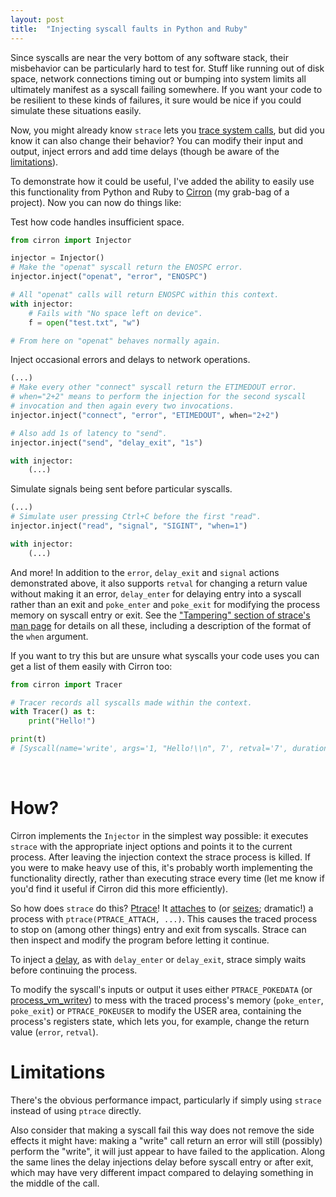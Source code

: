 ```yaml
---
layout: post
title:  "Injecting syscall faults in Python and Ruby"
---
```


Since syscalls are near the very bottom of any software stack, their misbehavior can be particularly hard to test for. Stuff like running out of disk space, network connections timing out or bumping into system limits all ultimately manifest as a syscall failing somewhere. If you want your code to be resilient to these kinds of failures, it sure would be nice if you could simulate these situations easily.

Now, you might already know `strace` lets you [trace system calls](https://blog.mattstuchlik.com/2024/02/16/counting-syscalls-in-python.html), but did you know it can also change their behavior? You can modify their input and output, inject errors and add time delays (though be aware of the [limitations](#limitations)).

To demonstrate how it could be useful, I've added the ability to easily use this functionality from Python and Ruby to [Cirron](https://github.com/s7nfo/Cirron) (my grab-bag of a project). Now you can now do things like:

Test how code handles insufficient space.

```python
from cirron import Injector

injector = Injector()
# Make the "openat" syscall return the ENOSPC error.
injector.inject("openat", "error", "ENOSPC")

# All "openat" calls will return ENOSPC within this context.
with injector:
    # Fails with "No space left on device".
    f = open("test.txt", "w")

# From here on "openat" behaves normally again.
```

Inject occasional errors and delays to network operations.

```python
(...)
# Make every other "connect" syscall return the ETIMEDOUT error.
# when="2+2" means to perform the injection for the second syscall
# invocation and then again every two invocations.
injector.inject("connect", "error", "ETIMEDOUT", when="2+2")

# Also add 1s of latency to "send".
injector.inject("send", "delay_exit", "1s")

with injector:
    (...)
```

Simulate signals being sent before particular syscalls.
```python
(...)
# Simulate user pressing Ctrl+C before the first "read".
injector.inject("read", "signal", "SIGINT", "when=1") 

with injector:
    (...)
```

And more! In addition to the `error`, `delay_exit` and `signal` actions demonstrated above, it also supports `retval` for changing a return value without making it an error, `delay_enter` for delaying entry into a syscall rather than an exit and `poke_enter` and `poke_exit` for modifying the process memory on syscall entry or exit. See the ["Tampering" section of strace's man page](https://man7.org/linux/man-pages/man1/strace.1.html) for details on all these, including a description of the format of the `when` argument.

If you want to try this but are unsure what syscalls your code uses you can get a list of them easily with Cirron too:

```python
from cirron import Tracer

# Tracer records all syscalls made within the context.
with Tracer() as t:
    print("Hello!")

print(t)
# [Syscall(name='write', args='1, "Hello!\\n", 7', retval='7', duration='0.000197', timestamp='1725900869.238673', pid='438862')]
```

<br>

# How?

Cirron implements the `Injector` in the simplest way possible: it executes `strace` with the appropriate inject options and points it to the current process. After leaving the injection context the strace process is killed. If you were to make heavy use of this, it's probably worth implementing the functionality directly, rather than executing strace every time (let me know if you'd find it useful if Cirron did this more efficiently).

So how does `strace` do this? [Ptrace](https://en.wikipedia.org/wiki/Ptrace)! It [attaches](https://github.com/strace/strace/blob/0f9f46096fa8da84e2e6a6646cd1e326bf7e83c7/src/strace.c#L1388) to (or [seizes](https://github.com/strace/strace/blob/0f9f46096fa8da84e2e6a6646cd1e326bf7e83c7/src/strace.c#L569); dramatic!) a process with `ptrace(PTRACE_ATTACH, ...)`. This causes the traced process to stop on (among other things) entry and exit from syscalls. Strace can then inspect and modify the program before letting it continue.

To inject a [delay](https://github.com/strace/strace/blob/0f9f46096fa8da84e2e6a6646cd1e326bf7e83c7/src/delay.c), as with `delay_enter` or `delay_exit`, strace simply waits before continuing the process.

To modify the syscall's inputs or output it uses either `PTRACE_POKEDATA` (or [process_vm_writev](https://linux.die.net/man/2/process_vm_writev)) to mess with the traced process's memory (`poke_enter`, `poke_exit`) or `PTRACE_POKEUSER` to modify the USER area, containing the process's registers state, which lets you, for example, change the return value (`error`, `retval`).

# Limitations

There's the obvious performance impact, particularly if simply using `strace` instead of using `ptrace` directly.

Also consider that making a syscall fail this way does not remove the side effects it might have: making a "write" call return an error will still (possibly) perform the "write", it will just appear to have failed to the application. Along the same lines the delay injections delay before syscall entry or after exit, which may have very different impact compared to delaying something in the middle of the call.
